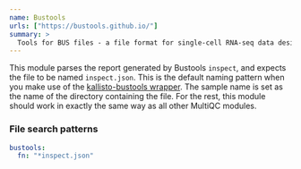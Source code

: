 ```yaml
---
name: Bustools
urls: ["https://bustools.github.io/"]
summary: >
  Tools for BUS files - a file format for single-cell RNA-seq data designed to facilitate the development of modular workflows for data processing
---
```


This module parses the report generated by Bustools `inspect`, and expects the file to be
named `inspect.json`. This is the default naming pattern when you make use of the
[kallisto-bustools wrapper](https://www.kallistobus.tools/). The sample name is set as the name
of the directory containing the file. For the rest, this module should work in exactly the same
way as all other MultiQC modules.

### File search patterns

```yaml
bustools:
  fn: "*inspect.json"
```
